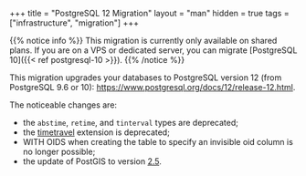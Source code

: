 +++
title = "PostgreSQL 12 Migration"
layout = "man"
hidden = true
tags = ["infrastructure", "migration"]
+++

{{% notice info %}}
This migration is currently only available on shared plans. If you are on a VPS or dedicated server, you can migrate [PostgreSQL 10]({{< ref postgresql-10 >}}).
{{% /notice %}}

This migration upgrades your databases to PostgreSQL version 12 (from PostgreSQL 9.6 or 10): https://www.postgresql.org/docs/12/release-12.html.

The noticeable changes are:

- the `abstime`, `retime`, and `tinterval` types are deprecated;
- the [timetravel](https://www.postgresql.org/docs/10/contrib-spi.html#id-1.11.7.46.6) extension is deprecated;
- WITH OIDS when creating the table to specify an invisible oid column is no longer possible;
- the update of PostGIS to version [2.5](https://postgis.net/docs/manual-2.5/).
